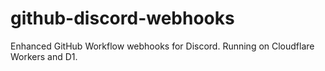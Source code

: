 # github-discord-webhooks
Enhanced GitHub Workflow webhooks for Discord. Running on Cloudflare Workers and D1.
